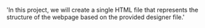 'In this project, we will create a single HTML file that represents the structure of the webpage based on the provided designer file.'
